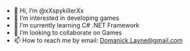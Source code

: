 - 👋 Hi, I’m @xXspykillerXx
- 👀 I’m interested in developing games
- 🌱 I’m currently learning C# .NET Framework
- 💞️ I’m looking to collaborate on Games
- 📫 How to reach me by email: Domanick.Layne@gmail.com

<!---
xXspykillerXx/xXspykillerXx is a ✨ special ✨ repository because its `README.md` (this file) appears on your GitHub profile.
You can click the Preview link to take a look at your changes.
--->
